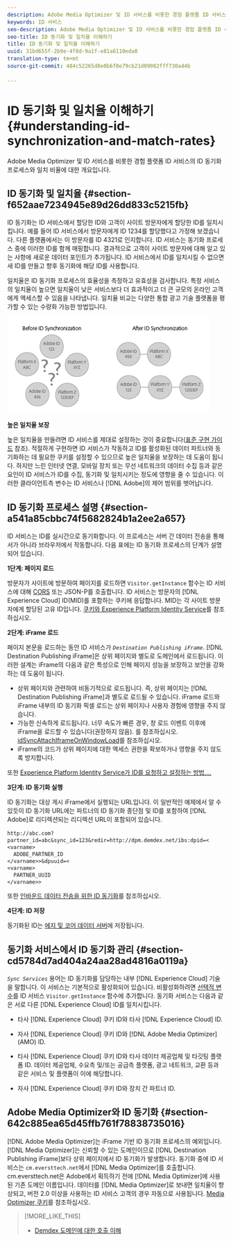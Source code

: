 ```yaml
---
description: Adobe Media Optimizer 및 ID 서비스를 비롯한 경험 플랫폼 ID 서비스의 ID 동기화 프로세스와 일치 비율에 대한 개요입니다.
keywords: ID 서비스
seo-description: Adobe Media Optimizer 및 ID 서비스를 비롯한 경험 플랫폼 ID 서비스의 ID 동기화 프로세스와 일치 비율에 대한 개요입니다.
seo-title: ID 동기화 및 일치율 이해하기
title: ID 동기화 및 일치율 이해하기
uuid: 31bd655f-2b9e-4f8d-9a1f-e81a6110eda8
translation-type: tm+mt
source-git-commit: 484c52265d8e0b6f0e79cb21d09082fff730a44b

---
```



# ID 동기화 및 일치율 이해하기{#understanding-id-synchronization-and-match-rates}

Adobe Media Optimizer 및 ID 서비스를 비롯한 경험 플랫폼 ID 서비스의 ID 동기화 프로세스와 일치 비율에 대한 개요입니다.

## ID 동기화 및 일치율 {#section-f652aae7234945e89d26dd833c5215fb}

ID 동기화는 ID 서비스에서 할당한 ID와 고객이 사이트 방문자에게 할당한 ID를 일치시킵니다. 예를 들어 ID 서비스에서 방문자에게 ID 1234를 할당했다고 가정해 보겠습니다. 다른 플랫폼에서는 이 방문자를 ID 4321로 인지합니다. ID 서비스는 동기화 프로세스 중에 이러한 ID를 함께 매핑합니다. 결과적으로 고객이 사이트 방문자에 대해 알고 있는 사항에 새로운 데이터 포인트가 추가됩니다. ID 서비스에서 ID를 일치시킬 수 없으면 새 ID를 만들고 향후 동기화에 해당 ID를 사용합니다.

일치율은 ID 동기화 프로세스의 효율성을 측정하고 유효성을 검사합니다. 특정 서비스의 일치율이 높으면 일치율이 낮은 서비스보다 더 효과적이고 더 큰 규모의 온라인 고객에게 액세스할 수 있음을 나타냅니다. 일치율 비교는 다양한 통합 광고 기술 플랫폼을 평가할 수 있는 수량화 가능한 방법입니다.

![](assets/idsync2.png)

**높은 일치율 보장**

높은 일치율을 만들려면 ID 서비스를 제대로 설정하는 것이 중요합니다([표준 구현 가이드](../implementation-guides/standard.md#concept-89cd0199a9634fc48644f2d61e3d2445) 참조). 적절하게 구현하면 ID 서비스가 작동하고 ID를 활성화된 데이터 파트너와 동기화하는 데 필요한 쿠키를 설정할 수 있으므로 높은 일치율을 보장하는 데 도움이 됩니다. 하지만 느린 인터넷 연결, 모바일 장치 또는 무선 네트워크의 데이터 수집 등과 같은 요인이 ID 서비스가 ID를 수집, 동기화 및 일치시키는 정도에 영향을 줄 수 있습니다. 이러한 클라이언트측 변수는 ID 서비스나 [!DNL Adobe]의 제어 범위를 벗어납니다.

## ID 동기화 프로세스 설명 {#section-a541a85cbbc74f5682824b1a2ee2a657}

ID 서비스는 ID를 실시간으로 동기화합니다. 이 프로세스는 서버 간 데이터 전송을 통해서가 아니라 브라우저에서 작동합니다. 다음 표에는 ID 동기화 프로세스의 단계가 설명되어 있습니다.

**1단계: 페이지 로드**

방문자가 사이트에 방문하여 페이지를 로드하면 `Visitor.getInstance` 함수는 ID 서비스에 대해 [CORS](../reference/cors.md#concept-6c280446990d46d88ba9da15d2dcc758) 또는 JSON-P를 호출합니다. ID 서비스는 방문자의 [!DNL Experience Cloud] ID(MID)를 포함하는 쿠키에 응답합니다. MID는 각 사이트 방문자에게 할당된 고유 ID입니다. [쿠키와 Experience Platform Identity Service](../introduction/cookies.md)를 참조하십시오.

**2단계: iFrame 로드**

페이지 본문을 로드하는 동안 ID 서비스가 *`Destination Publishing iFrame`*. [!DNL Destination Publishing iFrame]은 상위 페이지와 별도로 도메인에서 로드됩니다. 이러한 설계는 iFrame의 다음과 같은 특성으로 인해 페이지 성능을 보장하고 보안을 강화하는 데 도움이 됩니다.

* 상위 페이지와 관련하여 비동기적으로 로드됩니다. 즉, 상위 페이지는 [!DNL Destination Publishing iFrame]과 별도로 로드될 수 있습니다. iFrame 로드와 iFrame 내부의 ID 동기화 픽셀 로드는 상위 페이지나 사용자 경험에 영향을 주지 않습니다. 
* 가능한 신속하게 로드됩니다. 너무 속도가 빠른 경우, 창 로드 이벤트 이후에 iFrame을 로드할 수 있습니다(권장하지 않음). 를 참조하십시오. [idSyncAttachIframeOnWindowLoad](../library/function-vars/idsyncattachiframeonwindowload.md#reference-b86b7112e0814a4c82c4e24c158508f4)를 참조하십시오.
* iFrame의 코드가 상위 페이지에 대한 액세스 권한을 확보하거나 영향을 주지 않도록 방지합니다.

또한 [Experience Platform Identity Service가 ID를 요청하고 설정하는 방법....](../introduction/id-request.md#concept-2caacebb1d244402816760e9b8bcef6a)

**3단계: ID 동기화 실행**

ID 동기화는 대상 게시 iFrame에서 실행되는 URL입니다. 이 일반적인 예제에서 알 수 있듯이 ID 동기화 URL에는 파트너의 ID 동기화 종단점 및 ID를 포함하여 [!DNL Adobe]로 리디렉션되는 리디렉션 URL이 포함되어 있습니다.

```
http://abc.com?partner_id=abc&sync_id=123&redir=http://dpm.demdex.net/ibs:dpid=<
<varname>
  ADOBE_PARTNER_ID
</varname>>&dpuuid=<
<varname>
  PARTNER_UUID
</varname>>
```

또한 [인바운드 데이터 전송을 위한 ID 동기화](https://marketing.adobe.com/resources/help/en_US/aam/c_id_sync_in.html)를 참조하십시오.

**4단계: ID 저장**

동기화된 ID는 [에지 및 코어 데이터 서버](https://marketing.adobe.com/resources/help/en_US/aam/c_compedge.html)에 저장됩니다.

## 동기화 서비스에서 ID 동기화 관리 {#section-cd5784d7ad404a24aa28ad4816a0119a}

*`Sync Services`* 용어는 ID 동기화를 담당하는 내부 [!DNL Experience Cloud] 기술을 말합니다. 이 서비스는 기본적으로 활성화되어 있습니다. 비활성화하려면 [선택적 변수](../library/function-vars/disableidsync.md#reference-589d6b489ac64eddb5a7ff758945e414)를 ID 서비스 `Visitor.getInstance` 함수에 추가합니다. 동기화 서비스는 다음과 같은 서로 다른 [!DNL Experience Cloud] ID를 일치시킵니다.

* 타사 [!DNL Experience Cloud] 쿠키 ID와 타사 [!DNL Experience Cloud] ID.

* 자사 [!DNL Experience Cloud] 쿠키 ID와 [!DNL Adobe Media Optimizer] (AMO) ID.

* 타사 [!DNL Experience Cloud] 쿠키 ID와 타사 데이터 제공업체 및 타깃팅 플랫폼 ID. 데이터 제공업체, 수요측 및/또는 공급측 플랫폼, 광고 네트워크, 교환 등과 같은 서비스 및 플랫폼이 이에 해당합니다.
* 자사 [!DNL Experience Cloud] 쿠키 ID와 장치 간 파트너 ID.

## Adobe Media Optimizer와 ID 동기화 {#section-642c885ea65d45ffb761f78838735016}

[!DNL Adobe Media Optimizer]는 iFrame 기반 ID 동기화 프로세스의 예외입니다. [!DNL Media Optimizer]는 신뢰할 수 있는 도메인이므로 [!DNL Destination Publishing iFrame]보다 상위 페이지에서 ID 동기화가 발생합니다. 동기화 중에 ID 서비스는 `cm.eversttech.net`에서 [!DNL Media Optimizer]를 호출합니다. cm.eversttech.net은 Adobe에서 획득하기 전에 [!DNL Media Optimizer]에 사용된 기존 도메인 이름입니다. 데이터를 [!DNL Media Optimizer]로 보내면 일치율이 향상되고, 버전 2.0 이상을 사용하는 ID 서비스 고객의 경우 자동으로 사용됩니다. [Media Optimizer 쿠키](https://marketing.adobe.com/resources/help/en_US/whitepapers/cookies/cookies_media_optimizer.html)를 참조하십시오.

>[!MORE_LIKE_THIS]
>
>* [Demdex 도메인에 대한 호출 이해](https://marketing.adobe.com/resources/help/en_US/aam/demdex-calls.html)

